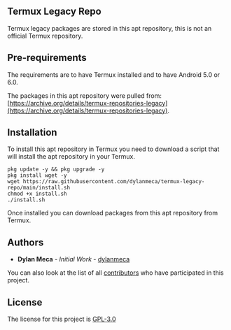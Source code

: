 ## Termux Legacy Repo

Termux legacy packages are stored in this apt repository, this is not an official Termux repository.

## Pre-requirements

The requirements are to have Termux installed and to have Android 5.0 or 6.0. 

The packages in this apt repository were pulled from: [https://archive.org/details/termux-repositories-legacy](https://archive.org/details/termux-repositories-legacy).

## Installation

To install this apt repository in Termux you need to download a script that will install the apt repository in your Termux.

```shell
pkg update -y && pkg upgrade -y
pkg install wget -y
wget https://raw.githubusercontent.com/dylanmeca/termux-legacy-repo/main/install.sh
chmod +x install.sh
./install.sh
```

Once installed you can download packages from this apt repository from Termux.

## Authors

* **Dylan Meca** - *Initial Work* - [dylanmeca](https://github.com/dylanmeca)

You can also look at the list of all [contributors](https://github.com/dylanmeca/termux-legacy-repo/contributors) who have participated in this project.

## License

The license for this project is [GPL-3.0](https://github.com/dylanmeca/termux-legacy-repo/blob/main/LICENSE)
